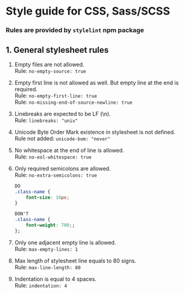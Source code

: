# Style guide for CSS, Sass/SCSS
### Rules are provided by `stylelint` npm package

## 1. General stylesheet rules

1. Empty files are not allowed.  
    Rule: `no-empty-source: true`

2. Empty first line is not allowed as well. But empty line at the end is required.  
    Rule: `no-empty-first-line: true`  
    Rule: `no-missing-end-of-source-newline: true`

3. Linebreaks are expected to be LF (\n).  
    Rule: `linebreaks: "unix"`

4. Unicode Byte Order Mark existence in stylesheet is not defined.  
    Rule not added: `unicode-bom: "never"`

5. No whitespace at the end of line is allowed.  
    Rule: `no-eol-whitespace: true`

6. Only required semicolons are allowed.  
    Rule: `no-extra-semicolons: true`

    ```css
    DO
    .class-name {
        font-size: 16px;
    }

    DON'T
    .class-name {
        font-weight: 700;;
    };
    ```

7. Only one adjacent empty line is allowed.  
    Rule: `max-empty-lines: 1`

8. Max length of stylesheet line equals to 80 signs.  
    Rule: `max-line-length: 80`

9. Indentation is equal to 4 spaces.  
    Rule: `indentation: 4`